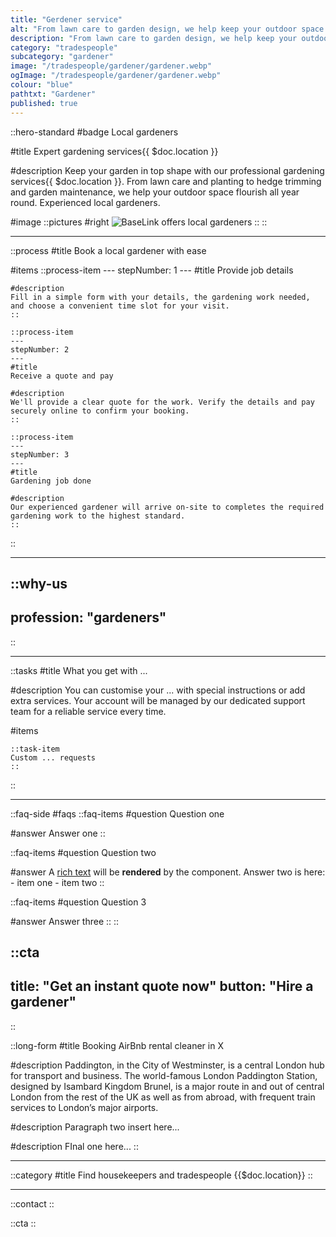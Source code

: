 ```yaml
---
title: "Gerdener service"
alt: "From lawn care to garden design, we help keep your outdoor space neat, healthy, and beautiful"
description: "From lawn care to garden design, we help keep your outdoor space neat, healthy, and beautiful"
category: "tradespeople"
subcategory: "gardener"
image: "/tradespeople/gardener/gardener.webp"
ogImage: "/tradespeople/gardener/gardener.webp"
colour: "blue"
pathtxt: "Gardener"
published: true
---
```


::hero-standard
#badge
Local gardeners

#title
Expert gardening services{{ $doc.location }}

#description
Keep your garden in top shape with our professional gardening services{{ $doc.location }}. From lawn care and planting to hedge trimming and garden maintenance, we help your outdoor space flourish all year round. Experienced local gardeners.

#image
    ::pictures
    #right
    ![BaseLink offers local gardeners](/tradespeople/gardener/gardener.webp)
    ::
::

---

::process
#title
Book a local gardener with ease

#items
    ::process-item
    ---
    stepNumber: 1
    ---
    #title
    Provide job details

    #description
    Fill in a simple form with your details, the gardening work needed, and choose a convenient time slot for your visit.
    ::
    
    ::process-item
    ---
    stepNumber: 2
    ---
    #title
    Receive a quote and pay

    #description
    We'll provide a clear quote for the work. Verify the details and pay securely online to confirm your booking.
    ::

    ::process-item
    ---
    stepNumber: 3
    ---
    #title
    Gardening job done

    #description
    Our experienced gardener will arrive on-site to completes the required gardening work to the highest standard.
    ::
::

---

::why-us
---
profession: "gardeners"
---
::

---

::tasks
#title
What you get with ...

#description
You can customise your ... with special instructions or add extra services. Your account will be managed by our dedicated support team for a reliable service every time.

#items

    ::task-item
    Custom ... requests
    ::
::

---

::faq-side
#faqs
  ::faq-items
  #question
  Question one

  #answer
  Answer one
  ::

  ::faq-items
  #question
  Question two

  #answer
  A [rich text](/services/commercial-cleaning) will be **rendered** by the component.
  Answer two is here:
    - item one
    - item two
  ::

  ::faq-items
  #question
  Question 3

  #answer
  Answer three
  ::
::

::cta
---
title: "Get an instant quote now"
button: "Hire a gardener"
---
::

::long-form
#title
Booking AirBnb rental cleaner in X

#description
Paddington, in the City of Westminster, is a central London hub for transport and business. The world-famous London Paddington Station, designed by Isambard Kingdom Brunel, is a major route in and out of central London from the rest of the UK as well as from abroad, with frequent train services to London’s major airports.

#description
Paragraph two insert here...

#description
FInal one here...
::

---

::category
#title
Find housekeepers and tradespeople {{$doc.location}}
::

---

::contact
::

::cta
::
